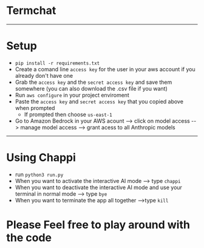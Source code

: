# Termchat

---

# Setup

- ``pip install -r requirements.txt``
- Create a comand line ``access key`` for the user in your aws account if you already don't have one
- Grab the ``access key`` and the ``secret access key`` and save them somewhere (you can also download the .csv file if you want)
- Run ``aws configure`` in your project enviroment
- Paste the ``access key`` and ``secret access key`` that you copied above when prompted
    - If prompted then choose ``us-east-1``
- Go to Amazon Bedrock in your AWS acount --> click on model access --> manage model access --> grant acess to all Anthropic models

---

# Using Chappi

- run ``python3 run.py``
- When you want to activate the interactive AI mode --> type ``chappi``
- When you want to deactivate the interactive AI mode and use your terminal in normal mode --> type ``bye``
- When you want to terminate the app all together -->type ``kill``

# Please Feel free to play around with the code 
